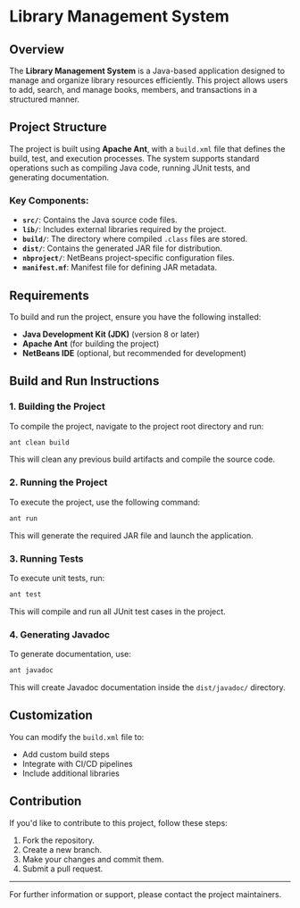 # Library Management System

## Overview
The **Library Management System** is a Java-based application designed to manage and organize library resources efficiently. This project allows users to add, search, and manage books, members, and transactions in a structured manner.

## Project Structure
The project is built using **Apache Ant**, with a `build.xml` file that defines the build, test, and execution processes. The system supports standard operations such as compiling Java code, running JUnit tests, and generating documentation.

### Key Components:
- **`src/`**: Contains the Java source code files.
- **`lib/`**: Includes external libraries required by the project.
- **`build/`**: The directory where compiled `.class` files are stored.
- **`dist/`**: Contains the generated JAR file for distribution.
- **`nbproject/`**: NetBeans project-specific configuration files.
- **`manifest.mf`**: Manifest file for defining JAR metadata.

## Requirements
To build and run the project, ensure you have the following installed:
- **Java Development Kit (JDK)** (version 8 or later)
- **Apache Ant** (for building the project)
- **NetBeans IDE** (optional, but recommended for development)

## Build and Run Instructions
### 1. Building the Project
To compile the project, navigate to the project root directory and run:
```sh
ant clean build
```
This will clean any previous build artifacts and compile the source code.

### 2. Running the Project
To execute the project, use the following command:
```sh
ant run
```
This will generate the required JAR file and launch the application.

### 3. Running Tests
To execute unit tests, run:
```sh
ant test
```
This will compile and run all JUnit test cases in the project.

### 4. Generating Javadoc
To generate documentation, use:
```sh
ant javadoc
```
This will create Javadoc documentation inside the `dist/javadoc/` directory.

## Customization
You can modify the `build.xml` file to:
- Add custom build steps
- Integrate with CI/CD pipelines
- Include additional libraries

## Contribution
If you'd like to contribute to this project, follow these steps:
1. Fork the repository.
2. Create a new branch.
3. Make your changes and commit them.
4. Submit a pull request.


---
For further information or support, please contact the project maintainers.

